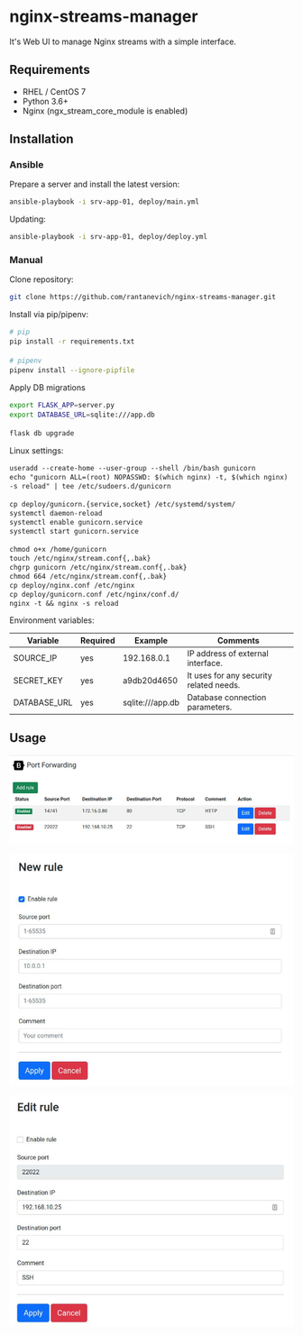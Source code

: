 # nginx-streams-manager

It's Web UI to manage Nginx streams with a simple interface.



## Requirements

* RHEL / CentOS 7
* Python 3.6+
* Nginx (ngx_stream_core_module is enabled)



## Installation

### Ansible

Prepare a server and install the latest version:
```sh
ansible-playbook -i srv-app-01, deploy/main.yml
```

Updating:
```sh
ansible-playbook -i srv-app-01, deploy/deploy.yml
```

### Manual

Clone repository:
```sh
git clone https://github.com/rantanevich/nginx-streams-manager.git
```

Install via pip/pipenv:
```sh
# pip
pip install -r requirements.txt

# pipenv
pipenv install --ignore-pipfile
```

Apply DB migrations
```sh
export FLASK_APP=server.py
export DATABASE_URL=sqlite:///app.db

flask db upgrade
```

Linux settings:
```
useradd --create-home --user-group --shell /bin/bash gunicorn
echo "gunicorn ALL=(root) NOPASSWD: $(which nginx) -t, $(which nginx) -s reload" | tee /etc/sudoers.d/gunicorn

cp deploy/gunicorn.{service,socket} /etc/systemd/system/
systemctl daemon-reload
systemctl enable gunicorn.service
systemctl start gunicorn.service

chmod o+x /home/gunicorn
touch /etc/nginx/stream.conf{,.bak}
chgrp gunicorn /etc/nginx/stream.conf{,.bak}
chmod 664 /etc/nginx/stream.conf{,.bak}
cp deploy/nginx.conf /etc/nginx
cp deploy/gunicorn.conf /etc/nginx/conf.d/
nginx -t && nginx -s reload
```

Environment variables:

| Variable     | Required | Example          | Comments                                |
|--------------|----------|------------------|-----------------------------------------|
| SOURCE_IP    | yes      | 192.168.0.1      | IP address of external interface.       |
| SECRET_KEY   | yes      | a9db20d4650      | It uses for any security related needs. |
| DATABASE_URL | yes      | sqlite:///app.db | Database connection parameters.         |



## Usage

![plot](./docs/index.jpg)

![plot](./docs/adding.jpg)

![plot](./docs/editing.jpg)

